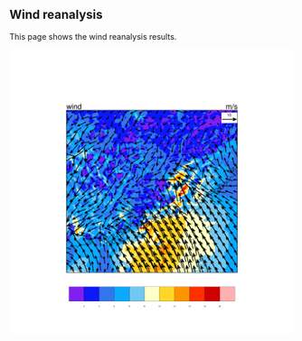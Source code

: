 ## Wind reanalysis
This page shows the wind reanalysis results.


![Wind Reanalysis at 1000hPa](windImages/wind.png)
